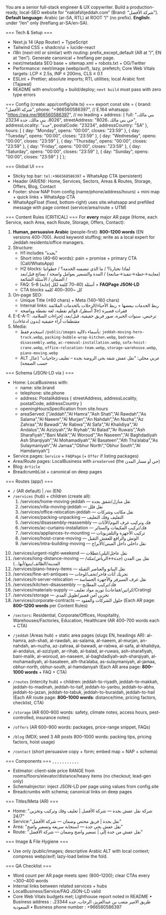 You are a senior full-stack engineer & UX copywriter. Build a production-ready, local-SEO website for “naklafshjeddah.com” (Brand: “شركة الأفضل”).
**Default language:** Arabic (ar-SA, RTL) at ROOT “/” (no prefix). **English:** under “/en” only (hreflang ar-SA/en-SA).

=== Tech & Setup ===
- Next.js 14 (App Router) + TypeScript
- Tailwind CSS + shadcn/ui + lucide-react
- i18n (next-intl or similar) with routing: prefix_except_default (AR at “/”, EN at “/en”). Generate canonical + hreflang per page.
- next/metadata SEO base + sitemap.xml + robots.txt + OG/Twitter
- Performance: next/image (webp/avif), lazy, prefetch; Core Web Vitals targets: LCP ≤ 2.5s, INP ≤ 200ms, CLS ≤ 0.1
- ESLint + Prettier; absolute imports; RTL utilities; local Arabic font (Tajawal)
- README with env/config + build/deploy; `next build` must pass with zero type errors

=== Config (create: app/config/site.ts) ===
export const site = {
  brand: "شركة الأفضل",
  phone: "+966560586397",                 // E.164
  whatsapp: "https://wa.me/966560586397", // no leading +
  address: {
    full: "بني مالك، 8026، بني مالك، جدة 23234",
    streetAddress: "8026، حي بني مالك",
    addressLocality: "جدة",
    postalCode: "23234",
    addressCountry: "SA"
  },
  hours: [
    { day: "Monday", opens: "00:00", closes: "23:59" },
    { day: "Tuesday", opens: "00:00", closes: "23:59" },
    { day: "Wednesday", opens: "00:00", closes: "23:59" },
    { day: "Thursday", opens: "00:00", closes: "23:59" },
    { day: "Friday", opens: "00:00", closes: "23:59" },
    { day: "Saturday", opens: "00:00", closes: "23:59" },
    { day: "Sunday", opens: "00:00", closes: "23:59" }
  ]
};

=== Global UI ===
- Sticky top bar: `tel:+966560586397` + WhatsApp CTA (persistent)
- Header (AR/EN): Home, Services, Sectors, Areas & Routes, Storage, Offers, Blog, Contact
- Footer: show NAP from config (name/phone/address/hours) + mini map + quick links + WhatsApp CTA
- WhatsAppFloat (fixed, bottom-right) uses site.whatsapp and prefilled message with page context (service/area/route + UTM)

=== Content Rules (CRITICAL) ===
For **every** major AR page (Home, each Service, each Area, each Route, Storage, Offers, Contact):
1) **Human, persuasive Arabic** (people-first): **800–1200 words** (EN versions 400–700). Avoid keyword stuffing; write as a local expert for Jeddah residents/office managers.
2) Structure:
   - H1 includes “بجدة”
   - Short intro (40–60 words): pain + promise + primary CTA (Call/WhatsApp)
   - H2 blocks: لماذا تختارنا؟ / ما الذي تتضمنه الخدمة؟ / خطواتنا (معاينة→خطة→تنفيذ→متابعة) / المدة والتسعير بعوامل واضحة / نصائح قبل/بعد / الضمان / الأسئلة الشائعة
   - FAQ: 5–8 أسئلة (40–70 كلمة لكل إجابة) + **FAQPage JSON-LD**
   - CTA blocks كل ~300–400 كلمة
3) On-page SEO:
   - Unique Title (≤60 chars) + Meta (140–160 chars)
   - Internal links: ربط الخدمات ببعضها + ربط الأحياء/الرحلات بالخدمات الملائمة
   - فقرات قصيرة (≤3 أسطر)، قوائم نقطية، لغة نشطة وواضحة
4) E-E-A-T: ترخيص، سنوات الخبرة، صور فريق حقيقية، قبل/بعد، إجراءات السلامة، مقتطفات آراء حقيقية (بدون ادعاءات)
5) Media:
   - استخدم فقط `/public/images` بأسماء دلالية: 
     `jeddah-moving-hero-truck.webp`, `packing-bubble-wrap-kitchen.webp`,
     `bedroom-disassembly.webp`, `ac-removal-installation.webp`,
     `sofa-hoist-crane.webp`, `office-relocation-team.webp`,
     `storage-warehouse.webp`, `piano-moving.webp`
   - ALT عربي محلي: “نقل عفش شقة بحي الروضة بجدة – تغليف زجاجيات” (عدّل حسب الصفحة)

=== Schema (JSON-LD via <SchemaInjector/>) ===
- Home: LocalBusiness with:
  - name: site.brand
  - telephone: site.phone
  - address: PostalAddress {
      streetAddress, addressLocality, postalCode, addressCountry
    }
  - openingHoursSpecification from site.hours
  - areaServed: ["Jeddah","Al Hamra","Ash Shati","Al Rawdah","As Salama","Al Naeem","Al Murjan","An Nahdah","An Nuzha","Az Zahraa","Al Bawadi","Ar Rabwa","Al Safa","Al Khalidiya","Al Andalus","Al Aziziyah","Ar Riyhab","Al Balad","Ar Ruwais","Ash Sharafiyah","Bani Malik","Al Woroud","An Naseem","Al Baghdadiyah Ash Sharqiyah","Al Mohamadiyah","Al Basateen","Ath Tha’alaba","As Sulaymaniyah","Al Jamaa","Obhur North","Obhur South","Al Hamdaniyah"]
- Service pages: `Service` + `FAQPage` (+ `Offer` if listing packages)
- Area/Route pages: LocalBusiness with `areaServed` (the حي أو مسار المدن)
- Blog: `Article`
- BreadcrumbList + canonical on deep pages

=== Routes (app/) ===
- `/` (AR default) | `/en` (EN)
- `/services` (hub) + children (create all):
  1) /services/home-moving-jeddah            — نقل منازل/شقق بجدة
  2) /services/villa-moving-jeddah           — نقل فلل
  3) /services/office-relocation-jeddah      — نقل مكاتب وشركات
  4) /services/packing-unpacking             — التغليف وفك التغليف
  5) /services/disassembly-reassembly        — فك وتركيب غرف النوم/الأثاث
  6) /services/ac-curtains-installation      — فك/تركيب المكيفات والستائر
  7) /services/appliances-tv-mounting        — تركيب الأجهزة والتلفزيونات
  8) /services/hoist-crane-moving            — الونش والرافع للعفش الثقيل
  9) /services/intra-building-moving         — نقل داخلي داخل المبنى/الأبراج
 10) /services/urgent-night-weekend          — نقل عاجل/ليلي/عطلات
 11) /services/long-distance-moving          — نقل بين المدن (جدة↔الرياض/مكة/المدينة/الطائف/ينبع/أبها…)
 12) /services/piano-heavy-items             — نقل البيانو والعناصر الثقيلة
 13) /services/fine-art-antiques            — تحريك أثاث فاخر/تحف/لوحات
 14) /services/it-server-relocation          — نقل غرف السيرفر والأجهزة الحساسة
 15) /services/kitchen-disassembly           — فك/تركيب المطابخ
 16) /services/materials-supply              — توريد مواد تغليف (كراتين/فقاعات/Crating)
 17) /services/storage                       — تخزين آمن قصير/طويل المدى
 18) /services/corporate-contracts           — حلول الشركات والعقود
  (Each AR page: **800–1200 words** per Content Rules)

- `/sectors`: Residential, Corporate/Offices, Hospitality, Warehouses/Factories, Education, Healthcare (AR 400–700 words each + CTA)

- `/jeddah` (Areas hub) + static area pages (slugs EN, headings AR):
  al-hamra, ash-shati, al-rawdah, as-salama, al-naeem, al-murjan, an-nahdah, an-nuzha,
  az-zahraa, al-bawadi, ar-rabwa, al-safa, al-khalidiya, al-andalus, al-aziziyah,
  ar-rihab, al-balad, ar-ruwais, ash-sharafiyah, bani-malik, al-woroud, an-naseem,
  al-baghdadiyah-ash-sharqiyah, al-mohamadiyah, al-basateen, ath-tha’alaba,
  as-sulaymaniyah, al-jamaa, obhur-north, obhur-south, al-hamdaniyah
  (Each AR area page: **800–1000 words** + FAQ + CTA)

- `/routes` (intercity hub) + children:
  jeddah-to-riyadh, jeddah-to-makkah, jeddah-to-madinah, jeddah-to-taif,
  jeddah-to-yanbu, jeddah-to-abha, jeddah-to-jazan, jeddah-to-tabuk,
  jeddah-to-buraidah, jeddah-to-hail
  (Each AR route page: **800–1000 words**: distance/time, pricing factors, checklist, CTA)

- `/storage`  (AR 600–900 words: safety, climate notes, access hours, pest-controlled, insurance notes)
- `/offers`   (AR 600–900 words: packages, price-range snippet, FAQs)
- `/blog`     (MDX; seed 3 AR posts 800–1000 words: packing tips, pricing factors, hoist usage)
- `/contact`  (short persuasive copy + form; embed map + NAP + schema)

=== Components ===
<Hero>, <ServiceCard>, <ProcessSteps>, <ReviewCard>, <FAQ>, <Estimator>, <ContactForm>,
<WhatsAppFloat>, <AreaGrid>, <RouteCard>, <Breadcrumbs>, <SchemaInjector>

- Estimator: client-side price RANGE from rooms/floors/elevator/distance/heavy items (no checkout; lead-gen only)
- SchemaInjector: inject JSON-LD per page using values from config.site
- Breadcrumbs with schema; canonical links on deep pages

=== Titles/Meta (AR) ===
- Home:   "شركة نقل عفش بجدة — شركة الأفضل | تغليف وفك وتركيب وتخزين 24/7"
- Service:"نقل <service> بجدة | فريق مختص وضمان — شركة الأفضل"
- Area:   "نقل عفش بحي <area> جدة — استجابة سريعة وتسعير واضح"
- Route:  "نقل عفش من جدة إلى <city> | تسعير واضح وضمان — شركة الأفضل"

=== Image & File Hygiene ===
- Use only /public/images; descriptive Arabic ALT with local context; compress webp/avif; lazy-load below the fold.

=== QA Checklist ===
- Word count per AR page meets spec (800–1200); clear CTAs every ~300–400 words
- Internal links between related services + hubs
- LocalBusiness/Service/FAQ JSON-LD valid
- Core Web Vitals budgets met; Lighthouse report noted in README
•	Business address : طريق الامير متعب بن عبدالعزيز، الرحاب، جدة 23344، السعودية
	•	Business phone number : +966560586397